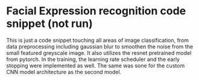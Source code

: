 # Facial Expression recognition code snippet (not run)
This is just a code snippet touching all areas of image classification, from data preprocessing including gaussian blur 
to smoothen the noise from the small featured greyscale image.
It also utilizes the resnet pretrained model from pytorch.
In the training, the learning rate scheduler and the early stopping were implemented as well.
The same was sone for the custom CNN model architecture as the second model.
